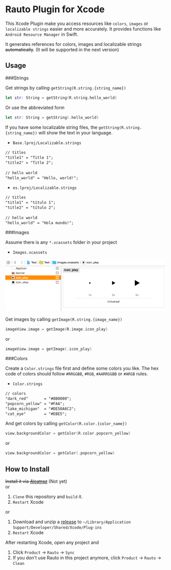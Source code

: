 Rauto Plugin for Xcode
======================

This Xcode Plugin make you access resources like `colors`, `images` or `localizable strings` easier and more accurately. It provides functions like `Android Resource Manager` in Swift.

It generates references for colors, images and localizable strings <del>automatically</del>. (It will be supported in the next version)

Usage
-----

###Strings

Get strings by calling `getString(R.string.{string_name})`

```swift
let str: String = getString(R.string.hello_world)
```

Or use the abbreviated form

```swift
let str: String = getString(.hello_world)
```

If you have some localizable string files, the `getString(R.string.{string_name})` will show the text in your language.

* `Base.lproj/Localizable.strings`

```
// titles
"title1" = "Title 1";
"title2" = "Title 2";

// hello world
"hello_world" = "Hello, world!";
```

* `es.lproj/Localizable.strings`

```
// titles
"title1" = "título 1";
"title2" = "título 2";

// hello world
"hello_world" = "Hola mundo!";
```			

###Images

Assume there is any `*.xcassets` folder in your project

* `Images.xcassets`

<img src="./screenshots/pic_assets.png" width = "640" alt="Image.xcassets" />

Get images by calling `getImage(R.string.{image_name})`

```swift
imageView.image = getImage(R.image.icon_play)
```

or

```swift
imageView.image = getImage(.icon_play)
```

###Colors

Create a `Color.strings` file first and define some colors you like. The hex code of colors should follow `#RRGGBB`, `#RGB`, `#AARRGGBB` or `#ARGB` rules.

* `Color.strings`

```
// colors
"dark_red"       = "#8B0000";
"popcorn_yellow" = "#FAA";
"lake_michigan"  = "#DE50A6C2";
"cat_eye"        = "#EBE5";
```

And get colors by calling `getColor(R.color.{color_name})`

```swift
view.backgroundColor = getColor(R.color.popcorn_yellow)
```

or

```swift
view.backgroundColor = getColor(.popcorn_yellow)
```

How to Install
--------------

<del>Install it via <a href="http://alcatraz.io/">Alcatraz</a></del> (Not yet)<br />
or

1. `Clone` this repository and `build` it.
2. `Restart` Xcode

or

1. Download and unzip a <a href="https://github.com/azurechen/Rauto/releases">release</a> to `~/Library/Application Support/Developer/Shared/Xcode/Plug-ins`
2. `Restart` Xcode

After restarting Xcode, open any project and 

1. Click `Product` -> `Rauto` -> `Sync`
2. If you don't use Rauto in this project anymore, click `Product` -> `Rauto` -> `Clean` 

